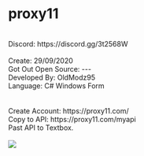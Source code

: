 # proxy11
<br>
Discord: https://discord.gg/3t2568W
<br>
<br>
Create: 29/09/2020
<br>
Got Out Open Source: ---
<br>
Developed By: OldModz95
<br>
Language: C# Windows Form
<br>
<br>
<br>
Create Account: https://proxy11.com/
<br>
Copy to API: https://proxy11.com/myapi
<br>
Past API to Textbox.
<br>
<br>
<img src="https://i.imgur.com/g42sC60.png">

